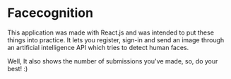 # Facecognition

This application was made with React.js and was intended to put these things into practice.
It lets you register, sign-in and send an image through an artificial intelligence API which tries to detect human faces.

Well, It also shows the number of submissions you've made, so, do your best! :)
